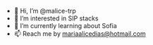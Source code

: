 - 👋 Hi, I’m @malice-trp
- 👀 I’m interested in SIP stacks
- 🌱 I’m currently learning about Sofia
- 📫 Reach me by mariaalicedias@hotmail.com

<!---
malice-trp/malice-trp is a ✨ special ✨ repository because its `README.md` (this file) appears on your GitHub profile.
You can click the Preview link to take a look at your changes.
--->
